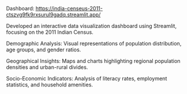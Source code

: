 Dashboard: https://india-censeus-2011-ctszvg9fk9rxsurul9gadq.streamlit.app/

Developed an interactive data visualization dashboard using Streamlit, focusing on the 2011 Indian Census.

Demographic Analysis: Visual representations of population distribution, age groups, and gender ratios.

Geographical Insights: Maps and charts highlighting regional population densities and urban-rural divides.

Socio-Economic Indicators: Analysis of literacy rates, employment statistics, and household amenities.
